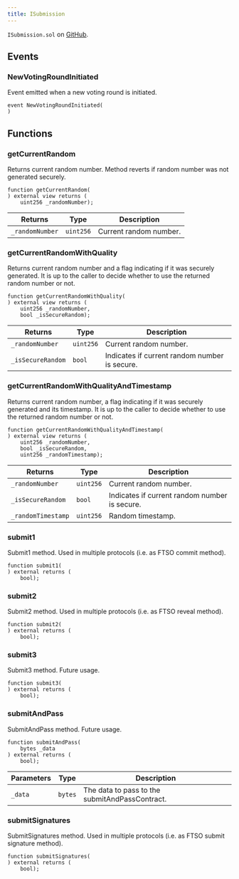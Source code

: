 ```yaml
---
title: ISubmission
---
```


<!-- This is an autogenerated file. Do not edit! -->
`ISubmission.sol` on [GitHub](https://github.com/flare-foundation/flare-smart-contracts-v2/blob/main/contracts/userInterfaces/ISubmission.sol).

## Events

### NewVotingRoundInitiated

Event emitted when a new voting round is initiated.

```solidity
event NewVotingRoundInitiated(
)
```

## Functions

### getCurrentRandom

Returns current random number. Method reverts if random number was not generated securely.

```solidity
function getCurrentRandom(
) external view returns (
    uint256 _randomNumber);
```

| Returns | Type | Description |
| ------- | ---- | ----------- |
| `_randomNumber` | `uint256` | Current random number. |

### getCurrentRandomWithQuality

Returns current random number and a flag indicating if it was securely generated.
It is up to the caller to decide whether to use the returned random number or not.

```solidity
function getCurrentRandomWithQuality(
) external view returns (
    uint256 _randomNumber,
    bool _isSecureRandom);
```

| Returns | Type | Description |
| ------- | ---- | ----------- |
| `_randomNumber` | `uint256` | Current random number. |
| `_isSecureRandom` | `bool` | Indicates if current random number is secure. |

### getCurrentRandomWithQualityAndTimestamp

Returns current random number, a flag indicating if it was securely generated and its timestamp.
It is up to the caller to decide whether to use the returned random number or not.

```solidity
function getCurrentRandomWithQualityAndTimestamp(
) external view returns (
    uint256 _randomNumber,
    bool _isSecureRandom,
    uint256 _randomTimestamp);
```

| Returns | Type | Description |
| ------- | ---- | ----------- |
| `_randomNumber` | `uint256` | Current random number. |
| `_isSecureRandom` | `bool` | Indicates if current random number is secure. |
| `_randomTimestamp` | `uint256` | Random timestamp. |

### submit1

Submit1 method. Used in multiple protocols (i.e. as FTSO commit method).

```solidity
function submit1(
) external returns (
    bool);
```

### submit2

Submit2 method. Used in multiple protocols (i.e. as FTSO reveal method).

```solidity
function submit2(
) external returns (
    bool);
```

### submit3

Submit3 method. Future usage.

```solidity
function submit3(
) external returns (
    bool);
```

### submitAndPass

SubmitAndPass method. Future usage.

```solidity
function submitAndPass(
    bytes _data
) external returns (
    bool);
```

| Parameters | Type | Description |
| ---------- | ---- | ----------- |
| `_data` | `bytes` | The data to pass to the submitAndPassContract. |

### submitSignatures

SubmitSignatures method. Used in multiple protocols (i.e. as FTSO submit signature method).

```solidity
function submitSignatures(
) external returns (
    bool);
```

